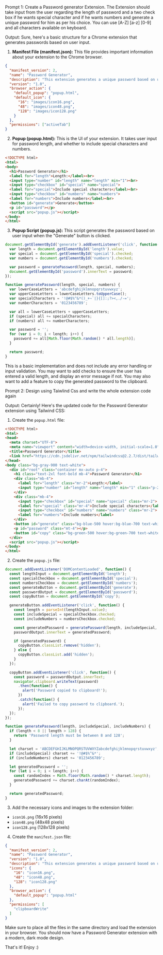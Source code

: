Prompt 1: Create a Password generator Extension. The Extension should take input from the user regarding the length of password and a two check box if he wants special character and if he wants numbers and generate a unique password for him as per his choice. You can use [A-Z] [a-z] [0-9] and all characters available on keyboard.

Output:
Sure, here's a basic structure for a Chrome extension that generates passwords based on user input. 

1. **Manifest File (manifest.json):** This file provides important information about your extension to the Chrome browser.

```json
{
  "manifest_version": 2,
  "name": "Password Generator",
  "description": "This extension generates a unique password based on user input",
  "version": "1.0",
  "browser_action": {
    "default_popup": "popup.html",
    "default_icon": {
      "16": "images/icon16.png",
      "48": "images/icon48.png",
      "128": "images/icon128.png"
    }
  },
  "permissions": ["activeTab"]
}
```

2. **Popup (popup.html):** This is the UI of your extension. It takes user input for password length, and whether to include special characters and numbers.

```html
<!DOCTYPE html>
<html>
<body>
  <h1>Password Generator</h1>
  <label for="length">Length:</label><br>
  <input type="number" id="length" name="length" min="1"><br>
  <input type="checkbox" id="special" name="special">
  <label for="special">Include special characters</label><br>
  <input type="checkbox" id="numbers" name="numbers">
  <label for="numbers">Include numbers</label><br>
  <button id="generate">Generate</button>
  <p id="password"></p>
  <script src="popup.js"></script>
</body>
</html>
```

3. **Popup Script (popup.js):** This script generates the password based on user input when the "Generate" button is clicked.

```javascript
document.getElementById('generate').addEventListener('click', function() {
  var length = document.getElementById('length').value;
  var special = document.getElementById('special').checked;
  var numbers = document.getElementById('numbers').checked;

  var password = generatePassword(length, special, numbers);
  document.getElementById('password').innerText = password;
});

function generatePassword(length, special, numbers) {
  var lowerCaseLetters = 'abcdefghijklmnopqrstuvwxyz';
  var upperCaseLetters = lowerCaseLetters.toUpperCase();
  var specialCharacters = '!@#$%^&*()_+~`|}{[]:;?><,./-=';
  var numberCharacters = '0123456789';

  var all = lowerCaseLetters + upperCaseLetters;
  if (special) all += specialCharacters;
  if (numbers) all += numberCharacters;

  var password = '';
  for (var i = 0; i < length; i++) {
    password += all[Math.floor(Math.random() * all.length)];
  }

  return password;
}
```

This is a basic implementation and does not include any error handling or input validation. You may want to add checks to ensure the user has entered a valid length, and display an error message if not. You may also want to add a feature to copy the generated password to the clipboard.

Prompt 2: Design using Taiwlind Css and write the whole extension code again

Output:
Certainly! Here's the updated code for the Password Generator extension using Tailwind CSS:

1. Create the `popup.html` file:
```html
<!DOCTYPE html>
<html>
<head>
  <meta charset="UTF-8">
  <meta name="viewport" content="width=device-width, initial-scale=1.0">
  <title>Password Generator</title>
  <link href="https://cdn.jsdelivr.net/npm/tailwindcss@2.2.7/dist/tailwind.min.css" rel="stylesheet">
</head>
<body class="bg-gray-900 text-white">
  <div id="root" class="container mx-auto p-4">
    <h1 class="text-2xl font-bold mb-4">Password Generator</h1>
    <div class="mb-4">
      <label for="length" class="mr-2">Length:</label>
      <input type="number" id="length" name="length" min="1" class="p-2 rounded">
    </div>
    <div class="mb-4">
      <input type="checkbox" id="special" name="special" class="mr-2">
      <label for="special" class="mr-4">Include special characters</label>
      <input type="checkbox" id="numbers" name="numbers" class="mr-2">
      <label for="numbers">Include numbers</label>
    </div>
    <button id="generate" class="bg-blue-500 hover:bg-blue-700 text-white font-bold py-2 px-4 rounded">Generate</button>
    <p id="password" class="mt-4"></p>
    <button id="copy" class="bg-green-500 hover:bg-green-700 text-white font-bold py-2 px-4 rounded hidden">Copy to clipboard</button>
  </div>
  <script src="popup.js"></script>
</body>
</html>
```

2. Create the `popup.js` file:
```javascript
document.addEventListener('DOMContentLoaded', function() {
  const lengthInput = document.getElementById('length');
  const specialCheckbox = document.getElementById('special');
  const numbersCheckbox = document.getElementById('numbers');
  const generateButton = document.getElementById('generate');
  const passwordOutput = document.getElementById('password');
  const copyButton = document.getElementById('copy');

  generateButton.addEventListener('click', function() {
    const length = parseInt(lengthInput.value);
    const includeSpecial = specialCheckbox.checked;
    const includeNumbers = numbersCheckbox.checked;

    const generatedPassword = generatePassword(length, includeSpecial, includeNumbers);
    passwordOutput.innerText = generatedPassword;

    if (generatedPassword) {
      copyButton.classList.remove('hidden');
    } else {
      copyButton.classList.add('hidden');
    }
  });

  copyButton.addEventListener('click', function() {
    const password = passwordOutput.innerText;
    navigator.clipboard.writeText(password)
      .then(function() {
        alert('Password copied to clipboard!');
      })
      .catch(function() {
        alert('Failed to copy password to clipboard.');
      });
  });
});

function generatePassword(length, includeSpecial, includeNumbers) {
  if (length < 8 || length > 128) {
    return 'Password length must be between 8 and 128';
  }

  let charset = 'ABCDEFGHIJKLMNOPQRSTUVWXYZabcdefghijklmnopqrstuvwxyz';
  if (includeSpecial) charset += '!@#$%^&*';
  if (includeNumbers) charset += '0123456789';

  let generatedPassword = '';
  for (let i = 0; i < length; i++) {
    const randomIndex = Math.floor(Math.random() * charset.length);
    generatedPassword += charset.charAt(randomIndex);
  }

  return generatedPassword;
}
```

3. Add the necessary icons and images to the extension folder:
- `icon16.png` (16x16 pixels)
- `icon48.png` (48x48 pixels)
- `icon128.png` (128x128 pixels)

4. Create the `manifest.json` file:
```json
{
  "manifest_version": 2,
  "name": "Password Generator",
  "version": "1.0",
  "description": "This extension generates a unique password based on user input",
  "icons": {
    "16": "icon16.png",
    "48": "icon48.png",
    "128": "icon128.png"
  },
  "browser_action": {
    "default_popup": "popup.html"
  },
  "permissions": [
    "clipboardWrite"
  ]
}
```

Make sure to place all the files in the same directory and load the extension in your browser. You should now have a Password Generator extension with a modern, dark mode design.

That's it! Enjoy :)








































